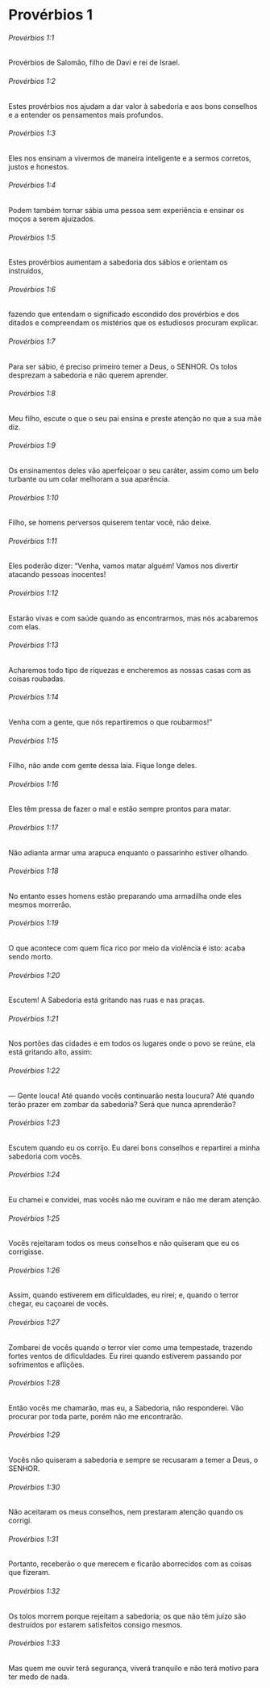 # Provérbios 1

###### Provérbios 1:1

Provérbios de Salomão, filho de Davi e rei de Israel.

###### Provérbios 1:2

Estes provérbios nos ajudam a dar valor à sabedoria e aos bons conselhos e a entender os pensamentos mais profundos.

###### Provérbios 1:3

Eles nos ensinam a vivermos de maneira inteligente e a sermos corretos, justos e honestos.

###### Provérbios 1:4

Podem também tornar sábia uma pessoa sem experiência e ensinar os moços a serem ajuizados.

###### Provérbios 1:5

Estes provérbios aumentam a sabedoria dos sábios e orientam os instruídos,

###### Provérbios 1:6

fazendo que entendam o significado escondido dos provérbios e dos ditados e compreendam os mistérios que os estudiosos procuram explicar.

###### Provérbios 1:7

Para ser sábio, é preciso primeiro temer a Deus, o SENHOR. Os tolos desprezam a sabedoria e não querem aprender.

###### Provérbios 1:8

Meu filho, escute o que o seu pai ensina e preste atenção no que a sua mãe diz.

###### Provérbios 1:9

Os ensinamentos deles vão aperfeiçoar o seu caráter, assim como um belo turbante ou um colar melhoram a sua aparência.

###### Provérbios 1:10

Filho, se homens perversos quiserem tentar você, não deixe.

###### Provérbios 1:11

Eles poderão dizer: “Venha, vamos matar alguém! Vamos nos divertir atacando pessoas inocentes!

###### Provérbios 1:12

Estarão vivas e com saúde quando as encontrarmos, mas nós acabaremos com elas.

###### Provérbios 1:13

Acharemos todo tipo de riquezas e encheremos as nossas casas com as coisas roubadas.

###### Provérbios 1:14

Venha com a gente, que nós repartiremos o que roubarmos!”

###### Provérbios 1:15

Filho, não ande com gente dessa laia. Fique longe deles.

###### Provérbios 1:16

Eles têm pressa de fazer o mal e estão sempre prontos para matar.

###### Provérbios 1:17

Não adianta armar uma arapuca enquanto o passarinho estiver olhando.

###### Provérbios 1:18

No entanto esses homens estão preparando uma armadilha onde eles mesmos morrerão.

###### Provérbios 1:19

O que acontece com quem fica rico por meio da violência é isto: acaba sendo morto.

###### Provérbios 1:20

Escutem! A Sabedoria está gritando nas ruas e nas praças.

###### Provérbios 1:21

Nos portões das cidades e em todos os lugares onde o povo se reúne, ela está gritando alto, assim:

###### Provérbios 1:22

— Gente louca! Até quando vocês continuarão nesta loucura? Até quando terão prazer em zombar da sabedoria? Será que nunca aprenderão?

###### Provérbios 1:23

Escutem quando eu os corrijo. Eu darei bons conselhos e repartirei a minha sabedoria com vocês.

###### Provérbios 1:24

Eu chamei e convidei, mas vocês não me ouviram e não me deram atenção.

###### Provérbios 1:25

Vocês rejeitaram todos os meus conselhos e não quiseram que eu os corrigisse.

###### Provérbios 1:26

Assim, quando estiverem em dificuldades, eu rirei; e, quando o terror chegar, eu caçoarei de vocês.

###### Provérbios 1:27

Zombarei de vocês quando o terror vier como uma tempestade, trazendo fortes ventos de dificuldades. Eu rirei quando estiverem passando por sofrimentos e aflições.

###### Provérbios 1:28

Então vocês me chamarão, mas eu, a Sabedoria, não responderei. Vão procurar por toda parte, porém não me encontrarão.

###### Provérbios 1:29

Vocês não quiseram a sabedoria e sempre se recusaram a temer a Deus, o SENHOR.

###### Provérbios 1:30

Não aceitaram os meus conselhos, nem prestaram atenção quando os corrigi.

###### Provérbios 1:31

Portanto, receberão o que merecem e ficarão aborrecidos com as coisas que fizeram.

###### Provérbios 1:32

Os tolos morrem porque rejeitam a sabedoria; os que não têm juízo são destruídos por estarem satisfeitos consigo mesmos.

###### Provérbios 1:33

Mas quem me ouvir terá segurança, viverá tranquilo e não terá motivo para ter medo de nada.

